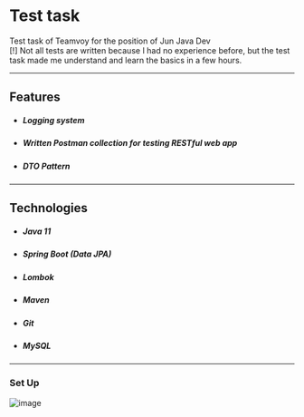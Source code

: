 # Test task

Test task of Teamvoy for the position of Jun Java Dev<br>
[!] Not all tests are written because I had no experience before, but the test task made me understand and learn the basics in a few hours. <br>

---

## Features

- ##### Logging system
- ##### Written Postman collection for testing RESTful web app
- ##### DTO Pattern


---

## Technologies
- ##### Java 11
- ##### Spring Boot (Data JPA)
- ##### Lombok
- ##### Maven
- ##### Git
- ##### MySQL

---

### Set Up


![image]()

